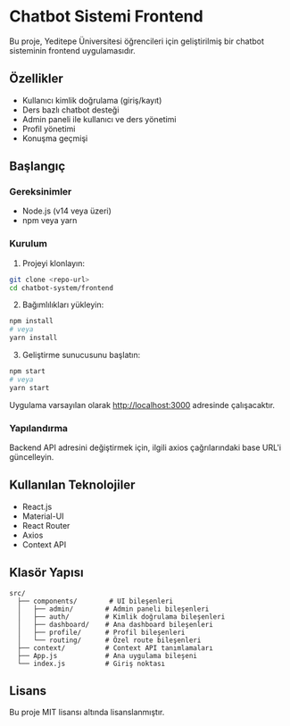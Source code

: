 # Chatbot Sistemi Frontend

Bu proje, Yeditepe Üniversitesi öğrencileri için geliştirilmiş bir chatbot sisteminin frontend uygulamasıdır.

## Özellikler

- Kullanıcı kimlik doğrulama (giriş/kayıt)
- Ders bazlı chatbot desteği
- Admin paneli ile kullanıcı ve ders yönetimi
- Profil yönetimi
- Konuşma geçmişi

## Başlangıç

### Gereksinimler

- Node.js (v14 veya üzeri)
- npm veya yarn

### Kurulum

1. Projeyi klonlayın:
```bash
git clone <repo-url>
cd chatbot-system/frontend
```

2. Bağımlılıkları yükleyin:
```bash
npm install
# veya
yarn install
```

3. Geliştirme sunucusunu başlatın:
```bash
npm start
# veya
yarn start
```

Uygulama varsayılan olarak [http://localhost:3000](http://localhost:3000) adresinde çalışacaktır.

### Yapılandırma

Backend API adresini değiştirmek için, ilgili axios çağrılarındaki base URL'i güncelleyin.

## Kullanılan Teknolojiler

- React.js
- Material-UI
- React Router
- Axios
- Context API

## Klasör Yapısı

```
src/
  ├── components/        # UI bileşenleri
  │   ├── admin/        # Admin paneli bileşenleri
  │   ├── auth/         # Kimlik doğrulama bileşenleri
  │   ├── dashboard/    # Ana dashboard bileşenleri
  │   ├── profile/      # Profil bileşenleri
  │   └── routing/      # Özel route bileşenleri
  ├── context/          # Context API tanımlamaları
  ├── App.js            # Ana uygulama bileşeni
  └── index.js          # Giriş noktası
```

## Lisans

Bu proje MIT lisansı altında lisanslanmıştır.
